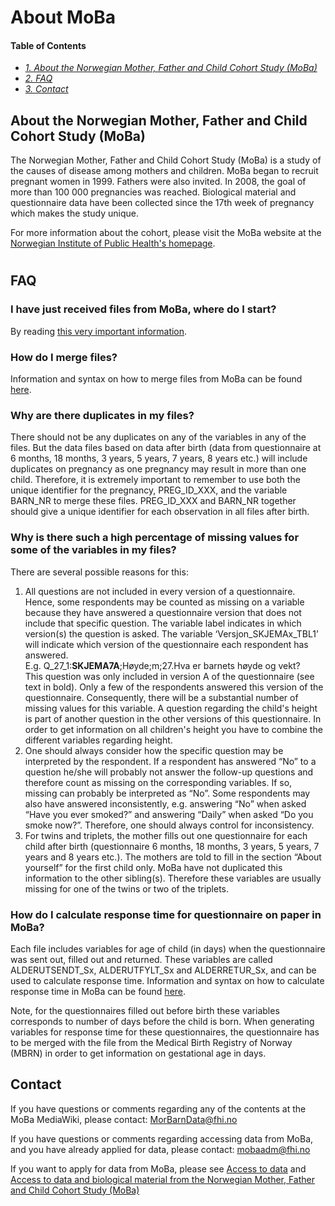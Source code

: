 # About MoBa

#### Table of Contents
- _[1. About the Norwegian Mother, Father and Child Cohort Study (MoBa)](#about-the-norwegian-mother,-father-and-child-cohort-study-(moba))_
- _[2. FAQ](#faq)_
- _[3. Contact](#contact)_
     
## About the Norwegian Mother, Father and Child Cohort Study (MoBa)
The Norwegian Mother, Father and Child Cohort Study (MoBa) is a study of the causes of disease among mothers and children. MoBa began to recruit pregnant women in 1999. Fathers were also invited. In 2008, the goal of more than 100 000 pregnancies was reached. Biological material and questionnaire data have been collected since the 17th week of pregnancy which makes the study unique.

For more information about the cohort, please visit the MoBa website at the [Norwegian Institute of Public Health's homepage](https://www.fhi.no/en/ch/studies/moba/).
#

## FAQ

### I have just received files from MoBa, where do I start?
By reading [this very important information](Read%20this%20before%20analyses.md).
### How do I merge files?
Information and syntax on how to merge files from MoBa can be found [here](Merge%20files.md).
### Why are there duplicates in my files?
There should not be any duplicates on any of the variables in any of the files. But the data files based on data after birth (data from questionnaire at 6 months, 18 months, 3 years, 5 years, 7 years, 8 years etc.) will include duplicates on pregnancy as one pregnancy may result in more than one child. Therefore, it is extremely important to remember to use both the unique identifier for the pregnancy, PREG_ID_XXX, and the variable BARN_NR to merge these files. PREG_ID_XXX and BARN_NR together should give a unique identifier for each observation in all files after birth.
### Why is there such a high percentage of missing values for some of the variables in my files?
There are several possible reasons for this:
1) All questions are not included in every version of a questionnaire. Hence, some respondents may be counted as missing on a variable because they have answered a questionnaire version that does not include that specific question. The variable label indicates in which version(s) the question is asked. The variable ‘Versjon_SKJEMAx_TBL1’ will indicate which version of the questionnaire each respondent has answered.
<br>E.g. Q_27_1:**SKJEMA7A**;Høyde;m;27.Hva er barnets høyde og vekt?<br>
This question was only included in version A of the questionnaire (see text in bold). Only a few of the respondents answered this version of the questionnaire. Consequently, there will be a substantial number of missing values for this variable. A question regarding the child's height is part of another question in the other versions of this questionnaire. In order to get information on all children's height you have to combine the different variables regarding height.
2) One should always consider how the specific question may be interpreted by the respondent. If a respondent has answered “No” to a question he/she will probably not answer the follow-up questions and therefore count as missing on the corresponding variables. If so, missing can probably be interpreted as “No”. Some respondents may also have answered inconsistently, e.g. answering “No” when asked “Have you ever smoked?” and answering “Daily” when asked “Do you smoke now?”. Therefore, one should always control for inconsistency.
3) For twins and triplets, the mother fills out one questionnaire for each child after birth (questionnaire 6 months, 18 months, 3 years, 5 years, 7 years and 8 years etc.). The mothers are told to fill in the section “About yourself” for the first child only. MoBa have not duplicated this information to the other sibling(s). Therefore these variables are usually missing for one of the twins or two of the triplets.

### How do I calculate response time for questionnaire on paper in MoBa?
Each file includes variables for age of child (in days) when the questionnaire was sent out, filled out and returned. These variables are called ALDERUTSENDT_Sx, ALDERUTFYLT_Sx and ALDERRETUR_Sx, and can be used to calculate response time. Information and syntax on how to calculate response time in MoBa can be found [here](Response%20time.md).

Note, for the questionnaires filled out before birth these variables corresponds to number of days before the child is born. When generating variables for response time for these questionnaires, the questionnaire has to be merged with the file from the Medical Birth Registry of Norway (MBRN) in order to get information on gestational age in days. 

## Contact
If you have questions or comments regarding any of the contents at the MoBa MediaWiki, please contact: MorBarnData@fhi.no 

If you have questions or comments regarding accessing data from MoBa, and you have already applied for data, please contact: mobaadm@fhi.no

If you want to apply for data from MoBa, please see [Access to data](https://www.fhi.no/en/hd/access-to-data/) and [Access to data and biological material from the Norwegian Mother, Father and Child Cohort Study (MoBa)](https://www.fhi.no/en/ch/studies/moba/for-forskere-artikler/research-and-data-access/)
